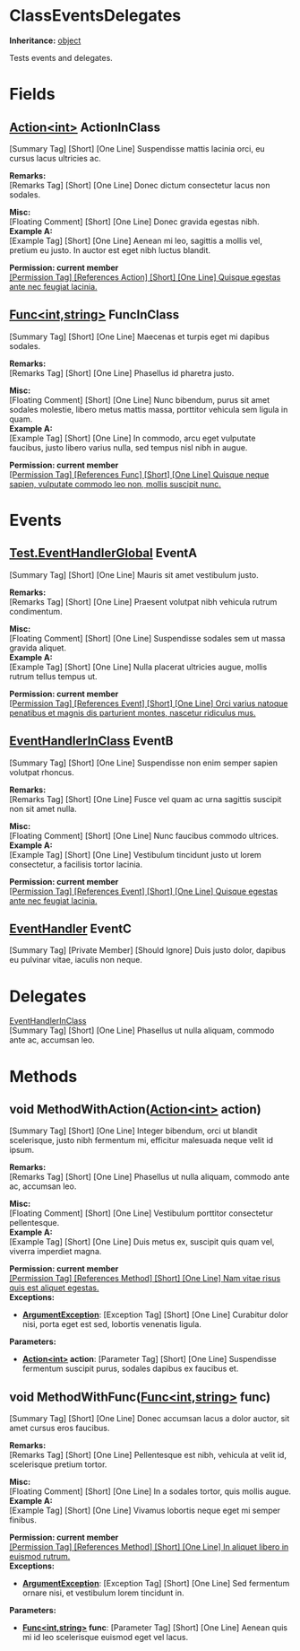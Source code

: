 # ClassEventsDelegates

**Inheritance:** [object](https://docs.microsoft.com/en-us/dotnet/api/system.object)  
  
Tests events and delegates.  
  

# Fields

## [Action&lt;int&gt;](https://docs.microsoft.com/en-us/dotnet/api/system.action-1) ActionInClass

[Summary Tag] [Short] [One Line] Suspendisse mattis lacinia orci, eu cursus lacus ultricies ac.  
  
**Remarks:**  
[Remarks Tag] [Short] [One Line] Donec dictum consectetur lacus non sodales.  
  
**Misc:**  
[Floating Comment] [Short] [One Line] Donec gravida egestas nibh.  
**Example A:**  
[Example Tag] [Short] [One Line] Aenean mi leo, sagittis a mollis vel, pretium eu justo. In auctor est eget nibh luctus blandit.  
  
**Permission: current member**  
[[Permission Tag] [References Action] [Short] [One Line] Quisque egestas ante nec feugiat lacinia.](Test.ClassEventsDelegates.md)  

## [Func&lt;int,string&gt;](https://docs.microsoft.com/en-us/dotnet/api/system.func-2) FuncInClass

[Summary Tag] [Short] [One Line] Maecenas et turpis eget mi dapibus sodales.  
  
**Remarks:**  
[Remarks Tag] [Short] [One Line] Phasellus id pharetra justo.  
  
**Misc:**  
[Floating Comment] [Short] [One Line] Nunc bibendum, purus sit amet sodales molestie, libero metus mattis massa, porttitor vehicula sem ligula in quam.  
**Example A:**  
[Example Tag] [Short] [One Line] In commodo, arcu eget vulputate faucibus, justo libero varius nulla, sed tempus nisl nibh in augue.  
  
**Permission: current member**  
[[Permission Tag] [References Func] [Short] [One Line] Quisque neque sapien, vulputate commodo leo non, mollis suscipit nunc.](Test.ClassEventsDelegates.md)  

# Events

## [Test.EventHandlerGlobal](Test.EventHandlerGlobal.md) EventA

[Summary Tag] [Short] [One Line] Mauris sit amet vestibulum justo.  
  
**Remarks:**  
[Remarks Tag] [Short] [One Line] Praesent volutpat nibh vehicula rutrum condimentum.  
  
**Misc:**  
[Floating Comment] [Short] [One Line] Suspendisse sodales sem ut massa gravida aliquet.  
**Example A:**  
[Example Tag] [Short] [One Line] Nulla placerat ultricies augue, mollis rutrum tellus tempus ut.  
  
**Permission: current member**  
[[Permission Tag] [References Event] [Short] [One Line] Orci varius natoque penatibus et magnis dis parturient montes, nascetur ridiculus mus.](Test.ClassEventsDelegates.md)  

## [EventHandlerInClass](Test.ClassEventsDelegates.EventHandlerInClass.md) EventB

[Summary Tag] [Short] [One Line] Suspendisse non enim semper sapien volutpat rhoncus.  
  
**Remarks:**  
[Remarks Tag] [Short] [One Line] Fusce vel quam ac urna sagittis suscipit non sit amet nulla.  
  
**Misc:**  
[Floating Comment] [Short] [One Line] Nunc faucibus commodo ultrices.  
**Example A:**  
[Example Tag] [Short] [One Line] Vestibulum tincidunt justo ut lorem consectetur, a facilisis tortor lacinia.  
  
**Permission: current member**  
[[Permission Tag] [References Event] [Short] [One Line] Quisque egestas ante nec feugiat lacinia.](Test.ClassEventsDelegates.md)  

## [EventHandler](https://docs.microsoft.com/en-us/dotnet/api/system.eventhandler) EventC

[Summary Tag] [Private Member] [Should Ignore] Duis justo dolor, dapibus eu pulvinar vitae, iaculis non neque.  
  

# Delegates

[EventHandlerInClass](Test.ClassEventsDelegates.EventHandlerInClass.md)  
[Summary Tag] [Short] [One Line] Phasellus ut nulla aliquam, commodo ante ac, accumsan leo.  
  
  

# Methods

## void MethodWithAction([Action&lt;int&gt;](https://docs.microsoft.com/en-us/dotnet/api/system.action-1) action)

[Summary Tag] [Short] [One Line] Integer bibendum, orci ut blandit scelerisque, justo nibh fermentum mi, efficitur malesuada neque velit id ipsum.  
  
**Remarks:**  
[Remarks Tag] [Short] [One Line] Phasellus ut nulla aliquam, commodo ante ac, accumsan leo.  
  
**Misc:**  
[Floating Comment] [Short] [One Line] Vestibulum porttitor consectetur pellentesque.  
**Example A:**  
[Example Tag] [Short] [One Line] Duis metus ex, suscipit quis quam vel, viverra imperdiet magna.  
  
**Permission: current member**  
[[Permission Tag] [References Method] [Short] [One Line] Nam vitae risus quis est aliquet egestas.](Test.ClassEventsDelegates.md)  
**Exceptions:**  
* **[ArgumentException](https://docs.microsoft.com/en-us/dotnet/api/system.argumentexception)**: [Exception Tag] [Short] [One Line] Curabitur dolor nisi, porta eget est sed, lobortis venenatis ligula.  

  
**Parameters:**  
* **[Action&lt;int&gt;](https://docs.microsoft.com/en-us/dotnet/api/system.action-1) action**: [Parameter Tag] [Short] [One Line] Suspendisse fermentum suscipit purus, sodales dapibus ex faucibus et.  

  

## void MethodWithFunc([Func&lt;int,string&gt;](https://docs.microsoft.com/en-us/dotnet/api/system.func-2) func)

[Summary Tag] [Short] [One Line] Donec accumsan lacus a dolor auctor, sit amet cursus eros faucibus.  
  
**Remarks:**  
[Remarks Tag] [Short] [One Line] Pellentesque est nibh, vehicula at velit id, scelerisque pretium tortor.  
  
**Misc:**  
[Floating Comment] [Short] [One Line] In a sodales tortor, quis mollis augue.  
**Example A:**  
[Example Tag] [Short] [One Line] Vivamus lobortis neque eget mi semper finibus.  
  
**Permission: current member**  
[[Permission Tag] [References Method] [Short] [One Line] In aliquet libero in euismod rutrum.](Test.ClassEventsDelegates.md)  
**Exceptions:**  
* **[ArgumentException](https://docs.microsoft.com/en-us/dotnet/api/system.argumentexception)**: [Exception Tag] [Short] [One Line] Sed fermentum ornare nisi, et vestibulum lorem tincidunt in.  

  
**Parameters:**  
* **[Func&lt;int,string&gt;](https://docs.microsoft.com/en-us/dotnet/api/system.func-2) func**: [Parameter Tag] [Short] [One Line] Aenean quis mi id leo scelerisque euismod eget vel lacus.  

  

